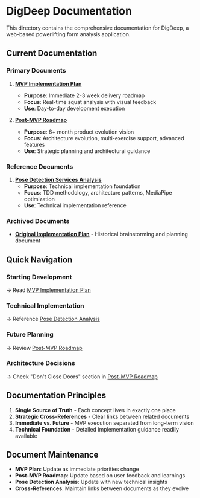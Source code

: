 # DigDeep Documentation

This directory contains the comprehensive documentation for DigDeep, a web-based powerlifting form analysis application.

## Current Documentation

### Primary Documents

1. **[MVP Implementation Plan](./04_mvp_implementation_plan.md)**

   - **Purpose**: Immediate 2-3 week delivery roadmap
   - **Focus**: Real-time squat analysis with visual feedback
   - **Use**: Day-to-day development execution

2. **[Post-MVP Roadmap](./05_post_mvp_roadmap.md)**

   - **Purpose**: 6+ month product evolution vision
   - **Focus**: Architecture evolution, multi-exercise support, advanced features
   - **Use**: Strategic planning and architectural guidance

### Reference Documents

1. **[Pose Detection Services Analysis](./reference/pose_detection_analysis.md)**
   - **Purpose**: Technical implementation foundation
   - **Focus**: TDD methodology, architecture patterns, MediaPipe optimization
   - **Use**: Technical implementation reference

### Archived Documents

- **[Original Implementation Plan](./archive/04_implementation_plan.md)** - Historical brainstorming and planning document

## Quick Navigation

### Starting Development

→ Read [MVP Implementation Plan](./04_mvp_implementation_plan.md)

### Technical Implementation

→ Reference [Pose Detection Analysis](./reference/pose_detection_analysis.md)

### Future Planning

→ Review [Post-MVP Roadmap](./05_post_mvp_roadmap.md)

### Architecture Decisions

→ Check "Don't Close Doors" section in [Post-MVP Roadmap](./05_post_mvp_roadmap.md#dont-close-doors-during-mvp)

## Documentation Principles

1. **Single Source of Truth** - Each concept lives in exactly one place
2. **Strategic Cross-References** - Clear links between related documents
3. **Immediate vs. Future** - MVP execution separated from long-term vision
4. **Technical Foundation** - Detailed implementation guidance readily available

## Document Maintenance

- **MVP Plan**: Update as immediate priorities change
- **Post-MVP Roadmap**: Update based on user feedback and learnings
- **Pose Detection Analysis**: Update with new technical insights
- **Cross-References**: Maintain links between documents as they evolve
